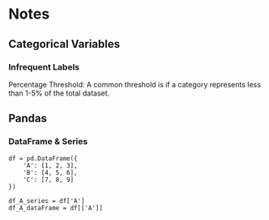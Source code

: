 # Notes
## Categorical Variables
### Infrequent Labels
Percentage Threshold: A common threshold is if a category represents less than 1-5% of the total dataset.

## Pandas
### DataFrame & Series
```
df = pd.DataFrame({
    'A': [1, 2, 3],
    'B': [4, 5, 6],
    'C': [7, 8, 9]
})

df_A_series = df['A']
df_A_dataFrame = df[['A']]
```
